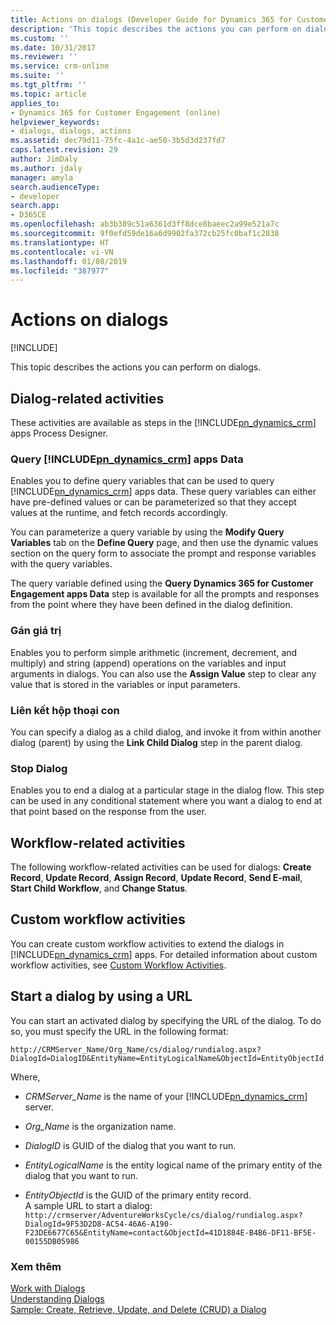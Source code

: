 ```yaml
---
title: Actions on dialogs (Developer Guide for Dynamics 365 for Customer Engagement) | MicrosoftDocs
description: 'This topic describes the actions you can perform on dialogs using the Dynamics 365 for Customer Engagement web services (SDK). '
ms.custom: ''
ms.date: 10/31/2017
ms.reviewer: ''
ms.service: crm-online
ms.suite: ''
ms.tgt_pltfrm: ''
ms.topic: article
applies_to:
- Dynamics 365 for Customer Engagement (online)
helpviewer_keywords:
- dialogs, dialogs, actions
ms.assetid: dec79d11-75fc-4a1c-ae50-3b5d3d237fd7
caps.latest.revision: 29
author: JimDaly
ms.author: jdaly
manager: amyla
search.audienceType:
- developer
search.app:
- D365CE
ms.openlocfilehash: ab3b389c51a6361d3ff8dce8baeec2a99e521a7c
ms.sourcegitcommit: 9f0efd59de16a6d9902fa372cb25fc0baf1c2838
ms.translationtype: HT
ms.contentlocale: vi-VN
ms.lasthandoff: 01/08/2019
ms.locfileid: "387977"
---
```

# <a name="actions-on-dialogs"></a>Actions on dialogs

[!INCLUDE[](../includes/cc_applies_to_update_9_0_0.md)]

This topic describes the actions you can perform on dialogs.  

<a name="DialogRelated"></a>   

## <a name="dialog-related-activities"></a>Dialog-related activities

 These activities are available as steps in the [!INCLUDE[pn_dynamics_crm](../includes/pn-dynamics-crm.md)] apps Process Designer.  

### <a name="query-includepndynamicscrmincludespn-dynamics-crmmd-apps-data"></a>Query [!INCLUDE[pn_dynamics_crm](../includes/pn-dynamics-crm.md)] apps Data

 Enables you to define query variables that can be used to query [!INCLUDE[pn_dynamics_crm](../includes/pn-dynamics-crm.md)] apps data. These query variables can either have pre-defined values or can be parameterized so that they accept values at the runtime, and fetch records accordingly.  

 You can parameterize a query variable by using the **Modify Query Variables** tab on the **Define Query** page, and then use the dynamic values section on the query form to associate the prompt and response variables with the query variables.  

 The query variable defined using the **Query Dynamics 365 for Customer Engagement apps Data** step is available for all the prompts and responses from the point where they have been defined in the dialog definition.  

### <a name="assign-value"></a>Gán giá trị

 Enables you to perform simple arithmetic (increment, decrement, and multiply) and string (append) operations on the variables and input arguments in dialogs. You can also use the **Assign Value** step to clear any value that is stored in the variables or input parameters.  

### <a name="link-child-dialog"></a>Liên kết hộp thoại con

 You can specify a dialog as a child dialog, and invoke it from within another dialog (parent) by using the **Link Child Dialog** step in the parent dialog.  

### <a name="stop-dialog"></a>Stop Dialog

 Enables you to end a dialog at a particular stage in the dialog flow. This step can be used in any conditional statement where you want a dialog to end at that point based on the response from the user.  

<a name="WorkflowRelated"></a>   

## <a name="workflow-related-activities"></a>Workflow-related activities

 The following workflow-related activities can be used for dialogs: **Create Record**, **Update Record**, **Assign Record**, **Update Record**, **Send E-mail**, **Start Child Workflow**, and **Change Status**.  

<a name="CustomActivities"></a>   

## <a name="custom-workflow-activities"></a>Custom workflow activities

 You can create custom workflow activities to extend the dialogs in [!INCLUDE[pn_dynamics_crm](../includes/pn-dynamics-crm.md)] apps. For detailed information about custom workflow activities, see [Custom Workflow Activities](custom-workflow-activities-workflow-assemblies.md).  

<a name="StartDialog"></a>   

## <a name="start-a-dialog-by-using-a-url"></a>Start a dialog by using a URL

 You can start an activated dialog by specifying the URL of the dialog. To do so, you must specify the URL in the following format:  

```
http://CRMServer_Name/Org_Name/cs/dialog/rundialog.aspx?DialogId=DialogID&EntityName=EntityLogicalName&ObjectId=EntityObjectId  
```

 Where,  

- *CRMServer_Name* is the name of your [!INCLUDE[pn_dynamics_crm](../includes/pn-dynamics-crm.md)] server.  

- _Org_Name_ is the organization name.  

- _DialogID_ is GUID of the dialog that you want to run.  

- _EntityLogicalName_ is the entity logical name of the primary entity of the dialog that you want to run.  

- _EntityObjectId_ is the GUID of the primary entity record.  
  A sample URL to start a dialog:  
  `http://crmserver/AdventureWorksCycle/cs/dialog/rundialog.aspx?DialogId=9F53D2D8-AC54-46A6-A190-F23DE6677C65&EntityName=contact&ObjectId=41D1884E-B4B6-DF11-BF5E-00155DB05986`  
     

### <a name="see-also"></a>Xem thêm

 [Work with Dialogs](use-dialogs-guided-processes.md)  
 [Understanding Dialogs](understand-dialogs.md)  
 [Sample: Create, Retrieve, Update, and Delete (CRUD) a Dialog](sample-create-retrieve-update-delete-dialog.md)
